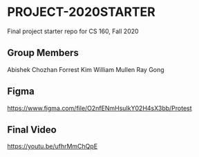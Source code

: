 # PROJECT-2020STARTER
Final project starter repo for CS 160, Fall 2020


## Group Members
Abishek Chozhan
Forrest Kim
William Mullen
Ray Gong

## Figma
https://www.figma.com/file/O2nfENmHsuIkY02H4sX3bb/Protest


## Final Video
https://youtu.be/ufhrMmChQpE
